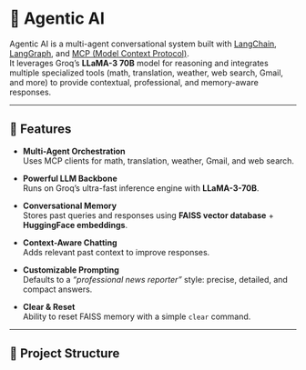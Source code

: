 # 🧠 Agentic AI

Agentic AI is a multi-agent conversational system built with [LangChain](https://www.langchain.com/), [LangGraph](https://www.langchain.com/langgraph), and [MCP (Model Context Protocol)](https://github.com/modelcontextprotocol).  
It leverages Groq’s **LLaMA-3 70B** model for reasoning and integrates multiple specialized tools (math, translation, weather, web search, Gmail, and more) to provide contextual, professional, and memory-aware responses.

---

## 🚀 Features

- **Multi-Agent Orchestration**  
  Uses MCP clients for math, translation, weather, Gmail, and web search.
  
- **Powerful LLM Backbone**  
  Runs on Groq’s ultra-fast inference engine with **LLaMA-3-70B**.

- **Conversational Memory**  
  Stores past queries and responses using **FAISS vector database** + **HuggingFace embeddings**.

- **Context-Aware Chatting**  
  Adds relevant past context to improve responses.

- **Customizable Prompting**  
  Defaults to a *“professional news reporter”* style: precise, detailed, and compact answers.

- **Clear & Reset**  
  Ability to reset FAISS memory with a simple `clear` command.

---

## 📂 Project Structure

